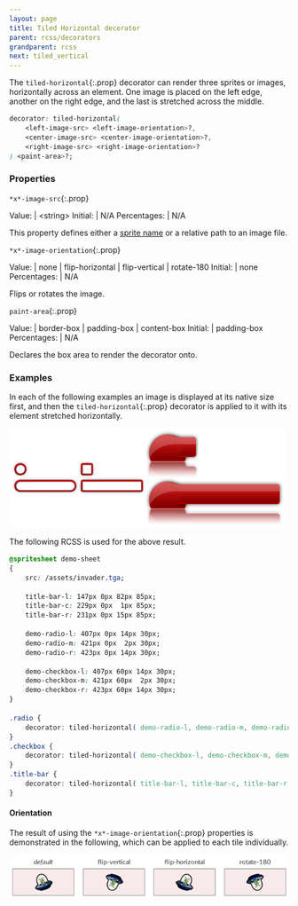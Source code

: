 ```yaml
---
layout: page
title: Tiled Horizontal decorator
parent: rcss/decorators
grandparent: rcss
next: tiled_vertical
---
```


The `tiled-horizontal`{:.prop} decorator can render three sprites or images, horizontally across an element. One image is placed on the left edge, another on the right edge, and the last is stretched across the middle.

```css
decorator: tiled-horizontal(
	<left-image-src> <left-image-orientation>?,
	<center-image-src> <center-image-orientation>?,
	<right-image-src> <right-image-orientation>?
) <paint-area>?;
```


### Properties

`*x*-image-src`{:.prop}

Value: | \<string\>
Initial: | N/A
Percentages: | N/A

This property defines either a [sprite name](../sprite_sheets.html) or a relative path to an image file.

`*x*-image-orientation`{:.prop}

Value: | none \| flip-horizontal \| flip-vertical \| rotate-180
Initial: | none
Percentages: | N/A

Flips or rotates the image.

`paint-area`{:.prop}

Value: | border-box \| padding-box \| content-box
Initial: | padding-box
Percentages: | N/A

Declares the box area to render the decorator onto.


### Examples

In each of the following examples an image is displayed at its native size first, and then the `tiled-horizontal`{:.prop} decorator is applied to it with its element stretched horizontally.

![Horizontally tiled image](../../../assets/images/decorators/tiled-horizontal.png)

The following RCSS is used for the above result.

```css
@spritesheet demo-sheet
{
	src: /assets/invader.tga;

	title-bar-l: 147px 0px 82px 85px;
	title-bar-c: 229px 0px  1px 85px;
	title-bar-r: 231px 0px 15px 85px;

	demo-radio-l: 407px 0px 14px 30px;
	demo-radio-m: 421px 0px  2px 30px;
	demo-radio-r: 423px 0px 14px 30px;

	demo-checkbox-l: 407px 60px 14px 30px;
	demo-checkbox-m: 421px 60px  2px 30px;
	demo-checkbox-r: 423px 60px 14px 30px;
}

.radio {
    decorator: tiled-horizontal( demo-radio-l, demo-radio-m, demo-radio-r );
}
.checkbox {
    decorator: tiled-horizontal( demo-checkbox-l, demo-checkbox-m, demo-checkbox-r );
}
.title-bar {
    decorator: tiled-horizontal( title-bar-l, title-bar-c, title-bar-r );
}
```


#### Orientation

The result of using the `*x*-image-orientation`{:.prop} properties is demonstrated in the following, which can be applied to each tile individually.

![image-orientation.png](../../../assets/images/decorators/image-orientation.png)
